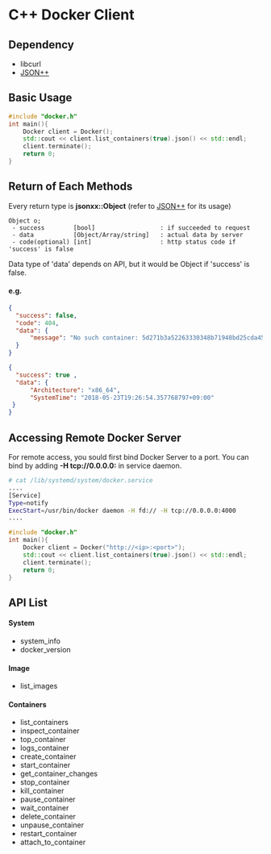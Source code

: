 C++ Docker Client
===========================

## Dependency
 - libcurl
 - [JSON++](https://github.com/hjiang/jsonxx)

## Basic Usage
```C++
#include "docker.h"
int main(){
    Docker client = Docker();
    std::cout << client.list_containers(true).json() << std::endl;
    client.terminate();
    return 0;
}
```

## Return of Each Methods
Every return type is **jsonxx::Object** (refer to [JSON++](https://github.com/hjiang/jsonxx) for its usage)
```
Object o;
 - success        [bool]                  : if succeeded to request
 - data           [Object/Array/string]   : actual data by server
 - code(optional) [int]                   : http status code if 'success' is false
```
Data type of 'data' depends on API, but it would be Object if 'success' is false.
#### e.g.
```JSON
{
  "success": false,
  "code": 404,
  "data": {
      "message": "No such container: 5d271b3a52263330348b71948bd25cda455a49f7e7d69cfc73e6b2f3b5b41a4c" 
  }
} 
```
```JSON
{
  "success": true ,
  "data": {
      "Architecture": "x86_64",
      "SystemTime": "2018-05-23T19:26:54.357768797+09:00" 
 }
}
```

## Accessing Remote Docker Server
For remote access, you sould first bind Docker Server to a port.
You can bind by adding **-H tcp://0.0.0.0:<port>** in service daemon.
```bash
# cat /lib/systemd/system/docker.service
....
[Service]
Type=notify
ExecStart=/usr/bin/docker daemon -H fd:// -H tcp://0.0.0.0:4000
....
```

```C++
#include "docker.h"
int main(){
    Docker client = Docker("http://<ip>:<port>");
    std::cout << client.list_containers(true).json() << std::endl;
    client.terminate();
    return 0;
}
```

## API List
#### System
 - system_info
 - docker_version
#### Image
 - list_images
#### Containers
 - list_containers
 - inspect_container
 - top_container
 - logs_container
 - create_container
 - start_container
 - get_container_changes
 - stop_container
 - kill_container
 - pause_container
 - wait_container
 - delete_container
 - unpause_container
 - restart_container
 - attach_to_container
